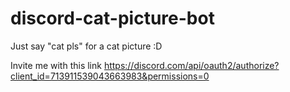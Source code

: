 # discord-cat-picture-bot
Just say "cat pls" for a cat picture :D

Invite me with this link
https://discord.com/api/oauth2/authorize?client_id=713911539043663983&permissions=0
